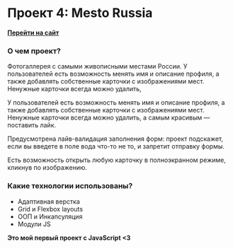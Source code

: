 # Проект 4: Mesto Russia
**[Перейти на сайт](https://geogeorgeous.github.io/mesto/)**


### О чем проект?

Фотогаллерея с самыми живописными местами России. У пользователей есть возможность менять имя и описание профиля, а также добавлять собственные карточки с изображениями мест. Ненужные карточки всегда можно удалить,

У пользователей есть возможность менять имя и описание профиля, а также добавлять собственные карточки с изображениями мест. Ненужные карточки всегда можно удалить, а самым красивым — поставить лайк.

Предусмотрена лайв-валидация заполнения форм: проект подскажет, если вы введете в поле вода что-то не то, и запретит отправку формы.

Есть возможность открыть любую карточку в полноэкранном режиме, кликнув по изображению.

### Какие технологии использованы?
* Адаптивная верстка
* Grid и Flexbox layouts
* ООП и Инкапсуляция
* Модули JS

**Это мой первый проект с JavaScript <3**


